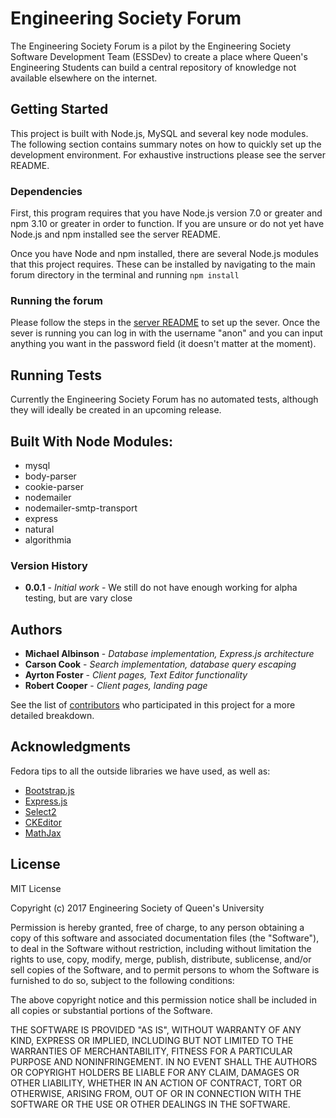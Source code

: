 # Engineering Society Forum

The Engineering Society Forum is a pilot by the Engineering Society Software Development Team (ESSDev) to create a place where Queen's Engineering Students can build a central repository of knowledge not available elsewhere on the internet.

## Getting Started

This project is built with Node.js, MySQL and several key node modules. The following section contains summary notes on how to quickly set up the development environment. For exhaustive instructions please see the server README.

### Dependencies

First, this program requires that you have Node.js version 7.0 or greater and npm 3.10 or greater in order to function. If you are unsure or do not yet have Node.js and npm installed see the server README.

Once you have Node and npm installed, there are several Node.js modules that this project requires. These can be installed by navigating to the main forum directory in the terminal and running `npm install`

### Running the forum

Please follow the steps in the [server README]() to set up the sever.
Once the sever is running you can log in with the username "anon" and you can input anything you want in the password field (it doesn't matter at the moment).

## Running Tests

Currently the Engineering Society Forum has no automated tests, although they will ideally be created in an upcoming release.

## Built With Node Modules:

* mysql
* body-parser
* cookie-parser
* nodemailer
* nodemailer-smtp-transport
* express
* natural
* algorithmia

### Version History

* **0.0.1** - *Initial work* - We still do not have enough working for alpha testing, but are vary close

## Authors

* **Michael Albinson** - *Database implementation, Express.js architecture*
* **Carson Cook** - *Search implementation, database query escaping*
* **Ayrton Foster** - *Client pages, Text Editor functionality*
* **Robert Cooper** - *Client pages, landing page*


See the list of [contributors](https://github.com/EngSoc-IT-Team/forum/graphs/contributors) who participated in this project for a more detailed breakdown.

## Acknowledgments

Fedora tips to all the outside libraries we have used, as well as:

* [Bootstrap.js](http://getbootstrap.com/)
* [Express.js](https://expressjs.com/)
* [Select2](https://select2.github.io/)
* [CKEditor](http://ckeditor.com/)
* [MathJax](https://www.mathjax.org/)

## License

MIT License

Copyright (c) 2017 Engineering Society of Queen's University

Permission is hereby granted, free of charge, to any person obtaining a copy
of this software and associated documentation files (the "Software"), to deal
in the Software without restriction, including without limitation the rights
to use, copy, modify, merge, publish, distribute, sublicense, and/or sell
copies of the Software, and to permit persons to whom the Software is
furnished to do so, subject to the following conditions:

The above copyright notice and this permission notice shall be included in all
copies or substantial portions of the Software.

THE SOFTWARE IS PROVIDED "AS IS", WITHOUT WARRANTY OF ANY KIND, EXPRESS OR
IMPLIED, INCLUDING BUT NOT LIMITED TO THE WARRANTIES OF MERCHANTABILITY,
FITNESS FOR A PARTICULAR PURPOSE AND NONINFRINGEMENT. IN NO EVENT SHALL THE
AUTHORS OR COPYRIGHT HOLDERS BE LIABLE FOR ANY CLAIM, DAMAGES OR OTHER
LIABILITY, WHETHER IN AN ACTION OF CONTRACT, TORT OR OTHERWISE, ARISING FROM,
OUT OF OR IN CONNECTION WITH THE SOFTWARE OR THE USE OR OTHER DEALINGS IN THE
SOFTWARE.
